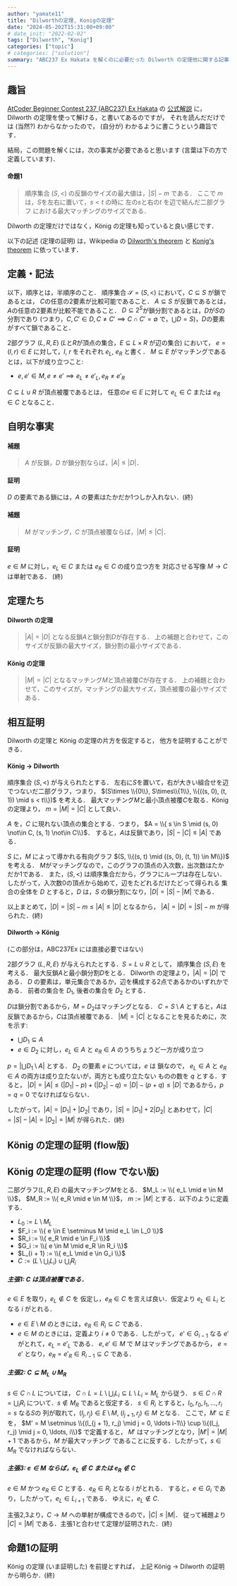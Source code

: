 ```yaml
---
author: "yamate11"
title: "Dilworthの定理, Konigの定理"
date: "2024-05-202T15:31:00+09:00"
# date_init: "2022-02-02"
tags: ["Dilworth", "Konig"]
categories: ["topic"]
# categories: ["solution"]
summary: "ABC237 Ex Hakata を解くのに必要だった Dilworth の定理他に関する記事です．"
---
```


## 趣旨

[AtCoder Beginner Contest 237 (ABC237) Ex Hakata](https://atcoder.jp/contests/abc237/tasks/abc237_h) の
[公式解説](https://atcoder.jp/contests/abc237/editorial/3321) に，
Dilworth の定理を使って解ける，と書いてあるのですが，
それを読んだだけでは (当然?) わからなかったので，
(自分が) わかるように書こうという趣旨です．

結局，この問題を解くには，次の事実が必要であると思います
(言葉は下の方で定義しています)．

#### 命題1

> 順序集合 $(S, <)$ の反鎖のサイズの最大値は，$|S| - m$ である．
> ここで $m$ は，$S$を左右に置いて，$s < t$ の時に
> 左の$s$と右の$t$ を辺で結んだ二部グラフ
> における最大マッチングのサイズである．

Dilworth の定理だけではなく，K&ouml;nig の定理も知っていると良い感じです．

以下の記述 (定理の証明) は，Wikipedia の
<a href="https://en.wikipedia.org/wiki/Dilworth%27s_theorem">Dilworth's theorem</a> と
<a href="https://en.wikipedia.org/wiki/K%C5%91nig%27s_theorem_(graph_theory)">Konig's theorem</a>
に依っています．

## 定義・記法

以下，順序とは，半順序のこと．
順序集合 $\mathcal{S} = (S, <)$ において，$C \subseteq S$ が鎖であるとは，
$C$の任意の2要素が比較可能であること．
$A \subseteq S$ が反鎖であるとは，
$A$の任意の2要素が比較不能であること．
$D \subseteq 2^S$が鎖分割であるとは，$D$が$S$の分割であり
(つまり，$C, C' \in D, C \neq C' \implies C\cap C' = \emptyset$
で，$\bigcup D = S$)，$D$の要素がすべて鎖であること．


2部グラフ $(L, R, E)$ 
($L$と$R$が頂点の集合，$E\subseteq L\times R$ が辺の集合) において，
$e = (l, r) \in E$ に対して，$l$, $r$ をそれぞれ $e_L$, $e_R$ と書く．
$M \subseteq E$ がマッチングであるとは，以下が成り立つこと:

* $e, e' \in M, e \neq e' \implies e_L \neq e'_L, e_R \neq e'_R$

$C \subseteq L \cup R$ が頂点被覆であるとは，
任意の$e\in E$ に対して $e_L \in C$ または $e_R \in C$ となること．

## 自明な事実

#### 補題

> $A$ が反鎖，$D$ が鎖分割ならば，$|A| \leq |D|$．

#### 証明

$D$ の要素である鎖には，$A$ の要素はたかだか1つしか入れない．(終)

#### 補題

> $M$ がマッチング，$C$ が頂点被覆ならば，$|M| \leq |C|$．

#### 証明

$e \in M$ に対し，$e_L \in C$ または $e_R \in C$ の成り立つ方を
対応させる写像 $M \to C$ は単射である． (終)

## 定理たち

#### Dilworth の定理

> $|A| = |D|$ となる反鎖$A$と鎖分割$D$が存在する．
> 上の補題と合わせて，このサイズが反鎖の最大サイズ，鎖分割の最小サイズである．

#### K&ouml;nig の定理

> $|M| = |C|$ となるマッチング$M$と頂点被覆$C$が存在する．
> 上の補題と合わせて，このサイズが，マッチングの最大サイズ，頂点被覆の最小サイズである．

## 相互証明

Dilworth の定理と K&ouml;nig の定理の片方を仮定すると，
他方を証明することができる．

#### K&ouml;nig → Dilworth

順序集合 $(S, <)$ が与えられたとする．
左右に$S$を置いて，右が大きい組合せを辺でつないだ二部グラフ，つまり，
$(S\times \\{0\\}, S\times\\{1\\}, \\{((s, 0), (t, 1)) \mid s < t\\})$
を考える．
最大マッチング$M$と最小頂点被覆$C$を取る．K&ouml;nig の定理より，
$m = |M| = |C|$ として良い．

$A$ を，$C$ に現れない頂点の集合とする．つまり，
$A = \\{ s \in S \mid (s, 0) \not\in C, (s, 1) \not\in C\\}$．
すると，$A$は反鎖であり，$|S| - |C| \leq |A|$ である．

$S$ に，$M$ によって導かれる有向グラフ
$(S, \\{(s, t) \mid ((s, 0), (t, 1)) \in M\\})$ を考える．
$M$がマッチングなので，このグラフの頂点の入次数，出次数はたかだか1である．
また，$(S, <)$ は順序集合だから，グラフにループは存在しない．
したがって，入次数0の頂点から始めて，辺をたどれるだけたどって得られる
集合の全体を $D$ とすると，$D$ は，$S$ の鎖分割になり，$|D| = |S| - |M|$
である．

以上まとめて，$|D| = |S| - m \leq |A| \leq |D|$ となるから，
$|A| = |D| = |S| - m$ が得られた．(終)

#### Dilworth → K&ouml;nig

(この部分は，ABC237Ex には直接必要ではない)

2部グラフ $(L, R, E)$ が与えられたとする．$S = L \cup R$ として，
順序集合 $(S, E)$ を考える．
最大反鎖$A$と最小鎖分割$D$をとる．
Dilworth の定理より，$|A| = |D|$ である．
$D$ の要素は，単元集合であるか，辺を構成する2点であるかのいずれかである．
前者の集合を $D_1$, 後者の集合を $D_2$ とする．

$D$は鎖分割であるから，$M = D_2$はマッチングとなる．
$C = S \setminus A$ とすると，$A$は反鎖であるから，$C$は頂点被覆である．
$|M| = |C|$ となることを見るために，次を示す:

* $\bigcup D_1 \subseteq A$ 
* $e\in D_2$ に対し，$e_L \in A$ と $e_R \in A$ のうちちょうど一方が成り立つ

$p = |\bigcup D_1 \setminus A|$ とする．
$D_2$ の要素 $e$ については，$e$ は 鎖なので，
$e_L \in A$ と $e_R \in A$ の両方は成り立たないが，両方とも成り立たない
ものの数を $q$ とする．すると，
$|D| = |A| \leq (|D_1| - p) + (|D_2| - q) = |D| - (p + q) \leq |D|$
であるから，$p = q = 0$ でなければならない．

したがって，$|A| = |D_1| + |D_2|$ であり，$|S| = |D_1| + 2 |D_2|$ 
とあわせて，$|C| = |S| - |A| = |D_2| = |M|$ が得られた．(終)

## K&ouml;nig の定理の証明 (flow版)




## K&ouml;nig の定理の証明 (flow でない版)

二部グラフ$(L, R, E)$ の最大マッチング$M$をとる．
$M_L := \\{ e_L \mid e \in M \\}$，
$M_R := \\{ e_R \mid e \in M \\}$，
$m := |M|$ とする．以下のように定義する．

* $L_0 := L \setminus M_L$
* $F_i := \\{ e \in E \setminus M \mid e_L \in L_0 \\}$
* $R_i := \\{ e_R \mid e \in F_i \\}$
* $G_i := \\{ e \in M \mid e_R \in R_i \\}$
* $L_{i + 1} := \\{ e_L \mid e \in G_i \\}$
* $C := (L \setminus \bigcup_i L_i) \cup \bigcup_i R_i$

##### 主張1: C は頂点被覆である．

$e \in E$ を取り，$e_L \not\in C$ を
仮定し，$e_R \in C$ を言えば良い．仮定より $e_L \in L_i$
となる $i$ がとれる．

* $e \in E \setminus M$ のときには，$e_R \in R_i \subseteq C$ である．
* $e \in M$ のときには，定義より $i \neq 0$ である．したがって，
  $e' \in G_{i-1}$ なる $e'$ がとれて，$e_L = e'_L$ である．
  $e, e' \in M$ で $M$ はマッチングであるから，
  $e = e'$ となり，$e_R = e'_R \in R_{i-1} \subseteq C$
  である．

##### 主張2: $C \subseteq M_L \cup M_R$

$s \in C \cap L$ については，
$C \cap L = L \setminus \bigcup_i L_i \subseteq L \setminus L_i = M_L$
から従う．
$s \in C\cap R = \bigcup_i R_i$ について．$s \not\in M_R$ であると仮定する．
$s \in R_i$ とすると，$l_0, r_0, l_1, \ldots, r_i = s$ なる$S$の
列が取れて，$(l_j, r_j) \in E \setminus M$, $(l_{j + 1}, r_j) \in M$ となる．
ここで，$M' \subseteq E$ を，
$M' = M \setminus \\{(l_{j + 1}, r_j) \mid j = 0, \ldots i-1\\}
\cup \\{(l_j, r_j) \mid j = 0, \ldots, i\\}$ で定義すると，
$M'$ はマッチングとなり，$|M'| = |M| + 1$ であるから，$M$ が最大マッチング
であることに反する．したがって，$s \in M_R$ でなければならない．

##### 主張3: $e \in M$ ならば，$e_L \not\in C$ または $e_R \not\in C$

$e\in M$ かつ $e_R \in C$ とする．$e_R \in R_i$ となる $i$ がとれる．
すると，$e \in G_i$ であり，したがって，$e_L \in L_{i+1}$ である．
ゆえに，$e_L \not\in C$.

主張2,3より，$C \to M$ への単射が構成できるので，$|C| \leq |M|$．
従って補題より $|C| = |M|$ である．主張1と合わせて定理が証明された．(終)


## 命題1の証明

K&ouml;nig の定理 (いま証明した) を前提とすれば，
上記 K&ouml;nig → Dilworth の証明から明らか．(終)





















